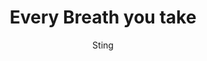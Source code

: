 ---
layout: post
title: Every Breath you take 
author: Sting
language: "Français"
image:
  artist: sting.png
---